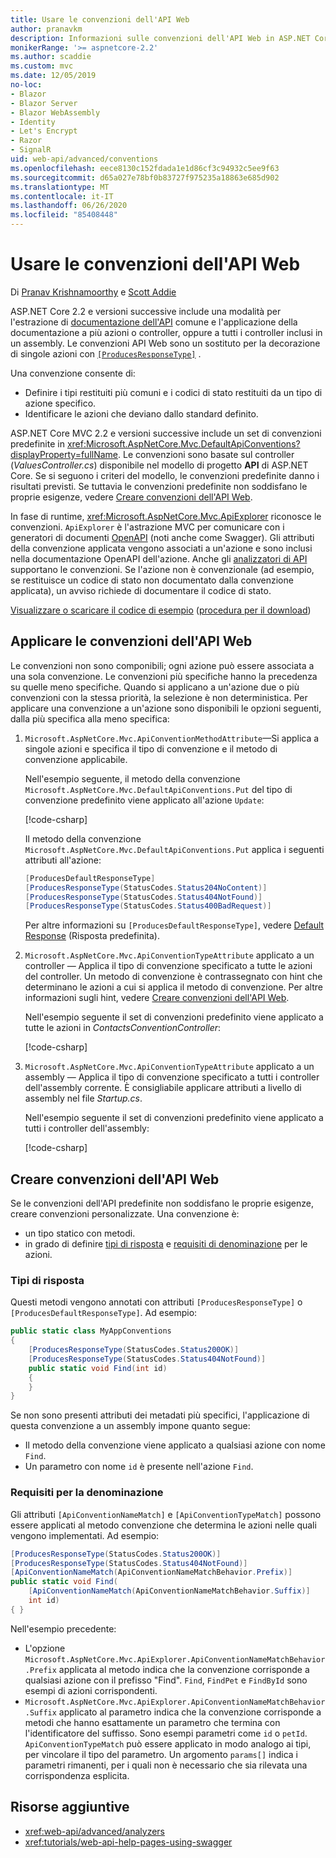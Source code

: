 ```yaml
---
title: Usare le convenzioni dell'API Web
author: pranavkm
description: Informazioni sulle convenzioni dell'API Web in ASP.NET Core.
monikerRange: '>= aspnetcore-2.2'
ms.author: scaddie
ms.custom: mvc
ms.date: 12/05/2019
no-loc:
- Blazor
- Blazor Server
- Blazor WebAssembly
- Identity
- Let's Encrypt
- Razor
- SignalR
uid: web-api/advanced/conventions
ms.openlocfilehash: eece8130c152fdada1e1d86cf3c94932c5ee9f63
ms.sourcegitcommit: d65a027e78bf0b83727f975235a18863e685d902
ms.translationtype: MT
ms.contentlocale: it-IT
ms.lasthandoff: 06/26/2020
ms.locfileid: "85408448"
---
```

# <a name="use-web-api-conventions"></a>Usare le convenzioni dell'API Web

Di [Pranav Krishnamoorthy](https://github.com/pranavkm) e [Scott Addie](https://github.com/scottaddie)

ASP.NET Core 2.2 e versioni successive include una modalità per l'estrazione di [documentazione dell'API](xref:tutorials/web-api-help-pages-using-swagger) comune e l'applicazione della documentazione a più azioni o controller, oppure a tutti i controller inclusi in un assembly. Le convenzioni API Web sono un sostituto per la decorazione di singole azioni con [`[ProducesResponseType]`](xref:Microsoft.AspNetCore.Mvc.ProducesResponseTypeAttribute) .

Una convenzione consente di:

* Definire i tipi restituiti più comuni e i codici di stato restituiti da un tipo di azione specifico.
* Identificare le azioni che deviano dallo standard definito.

ASP.NET Core MVC 2.2 e versioni successive include un set di convenzioni predefinite in <xref:Microsoft.AspNetCore.Mvc.DefaultApiConventions?displayProperty=fullName>. Le convenzioni sono basate sul controller (*ValuesController.cs*) disponibile nel modello di progetto **API** di ASP.NET Core. Se si seguono i criteri del modello, le convenzioni predefinite danno i risultati previsti. Se tuttavia le convenzioni predefinite non soddisfano le proprie esigenze, vedere [Creare convenzioni dell'API Web](#create-web-api-conventions).

In fase di runtime, <xref:Microsoft.AspNetCore.Mvc.ApiExplorer> riconosce le convenzioni. `ApiExplorer` è l'astrazione MVC per comunicare con i generatori di documenti [OpenAPI](https://www.openapis.org/) (noti anche come Swagger). Gli attributi della convenzione applicata vengono associati a un'azione e sono inclusi nella documentazione OpenAPI dell'azione. Anche gli [analizzatori di API](xref:web-api/advanced/analyzers) supportano le convenzioni. Se l'azione non è convenzionale (ad esempio, se restituisce un codice di stato non documentato dalla convenzione applicata), un avviso richiede di documentare il codice di stato.

[Visualizzare o scaricare il codice di esempio](https://github.com/dotnet/AspNetCore.Docs/tree/master/aspnetcore/web-api/advanced/conventions/sample) ([procedura per il download](xref:index#how-to-download-a-sample))

## <a name="apply-web-api-conventions"></a>Applicare le convenzioni dell'API Web

Le convenzioni non sono componibili; ogni azione può essere associata a una sola convenzione. Le convenzioni più specifiche hanno la precedenza su quelle meno specifiche. Quando si applicano a un'azione due o più convenzioni con la stessa priorità, la selezione è non deterministica. Per applicare una convenzione a un'azione sono disponibili le opzioni seguenti, dalla più specifica alla meno specifica:

1. `Microsoft.AspNetCore.Mvc.ApiConventionMethodAttribute`&mdash;Si applica a singole azioni e specifica il tipo di convenzione e il metodo di convenzione applicabile.

    Nell'esempio seguente, il metodo della convenzione `Microsoft.AspNetCore.Mvc.DefaultApiConventions.Put` del tipo di convenzione predefinito viene applicato all'azione `Update`:

    [!code-csharp[](conventions/sample/Controllers/ContactsConventionController.cs?name=snippet_ApiConventionMethod&highlight=3)]

    Il metodo della convenzione `Microsoft.AspNetCore.Mvc.DefaultApiConventions.Put` applica i seguenti attributi all'azione:

    ```csharp
    [ProducesDefaultResponseType]
    [ProducesResponseType(StatusCodes.Status204NoContent)]
    [ProducesResponseType(StatusCodes.Status404NotFound)]
    [ProducesResponseType(StatusCodes.Status400BadRequest)]
    ```

    Per altre informazioni su `[ProducesDefaultResponseType]`, vedere [Default Response](https://swagger.io/docs/specification/describing-responses/#default) (Risposta predefinita).

1. `Microsoft.AspNetCore.Mvc.ApiConventionTypeAttribute` applicato a un controller &mdash; Applica il tipo di convenzione specificato a tutte le azioni del controller. Un metodo di convenzione è contrassegnato con hint che determinano le azioni a cui si applica il metodo di convenzione. Per altre informazioni sugli hint, vedere [Creare convenzioni dell'API Web](#create-web-api-conventions).

    Nell'esempio seguente il set di convenzioni predefinito viene applicato a tutte le azioni in *ContactsConventionController*:

    [!code-csharp[](conventions/sample/Controllers/ContactsConventionController.cs?name=snippet_ApiConventionTypeAttribute&highlight=2)]

1. `Microsoft.AspNetCore.Mvc.ApiConventionTypeAttribute` applicato a un assembly &mdash; Applica il tipo di convenzione specificato a tutti i controller dell'assembly corrente. È consigliabile applicare attributi a livello di assembly nel file *Startup.cs*.

    Nell'esempio seguente il set di convenzioni predefinito viene applicato a tutti i controller dell'assembly:

    [!code-csharp[](conventions/sample/Startup.cs?name=snippet_ApiConventionTypeAttribute&highlight=1)]

## <a name="create-web-api-conventions"></a>Creare convenzioni dell'API Web

Se le convenzioni dell'API predefinite non soddisfano le proprie esigenze, creare convenzioni personalizzate. Una convenzione è:

* un tipo statico con metodi.
* in grado di definire [tipi di risposta](#response-types) e [requisiti di denominazione](#naming-requirements) per le azioni.

### <a name="response-types"></a>Tipi di risposta

Questi metodi vengono annotati con attributi `[ProducesResponseType]` o `[ProducesDefaultResponseType]`. Ad esempio:

```csharp
public static class MyAppConventions
{
    [ProducesResponseType(StatusCodes.Status200OK)]
    [ProducesResponseType(StatusCodes.Status404NotFound)]
    public static void Find(int id)
    {
    }
}
```

Se non sono presenti attributi dei metadati più specifici, l'applicazione di questa convenzione a un assembly impone quanto segue:

* Il metodo della convenzione viene applicato a qualsiasi azione con nome `Find`.
* Un parametro con nome `id` è presente nell'azione `Find`.

### <a name="naming-requirements"></a>Requisiti per la denominazione

Gli attributi `[ApiConventionNameMatch]` e `[ApiConventionTypeMatch]` possono essere applicati al metodo convenzione che determina le azioni nelle quali vengono implementati. Ad esempio:

```csharp
[ProducesResponseType(StatusCodes.Status200OK)]
[ProducesResponseType(StatusCodes.Status404NotFound)]
[ApiConventionNameMatch(ApiConventionNameMatchBehavior.Prefix)]
public static void Find(
    [ApiConventionNameMatch(ApiConventionNameMatchBehavior.Suffix)]
    int id)
{ }
```

Nell'esempio precedente:

* L'opzione `Microsoft.AspNetCore.Mvc.ApiExplorer.ApiConventionNameMatchBehavior.Prefix` applicata al metodo indica che la convenzione corrisponde a qualsiasi azione con il prefisso "Find". `Find`, `FindPet` e `FindById` sono esempi di azioni corrispondenti.
* `Microsoft.AspNetCore.Mvc.ApiExplorer.ApiConventionNameMatchBehavior.Suffix` applicato al parametro indica che la convenzione corrisponde a metodi che hanno esattamente un parametro che termina con l'identificatore del suffisso. Sono esempi parametri come `id` o `petId`. `ApiConventionTypeMatch` può essere applicato in modo analogo ai tipi, per vincolare il tipo del parametro. Un argomento `params[]` indica i parametri rimanenti, per i quali non è necessario che sia rilevata una corrispondenza esplicita.

## <a name="additional-resources"></a>Risorse aggiuntive

* <xref:web-api/advanced/analyzers>
* <xref:tutorials/web-api-help-pages-using-swagger>
